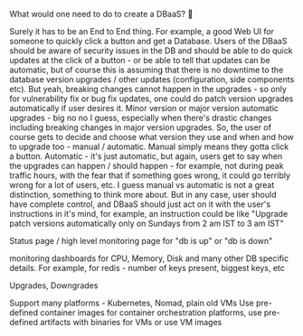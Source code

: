 What would one need to do to create a DBaaS? 🤔

Surely it has to be an End to End thing. For example, a good Web UI for someone to quickly click a button and get a Database. Users of the DBaaS should be aware of security issues in the DB and should be able to do quick updates at the click of a button - or be able to tell that updates can be automatic, but of course this is assuming that there is no downtime to the database version upgrades / other updates (configuration, side components etc). But yeah, breaking changes cannot happen in the upgrades - so only for vulnerability fix or bug fix updates, one could do patch version upgrades automatically if user desires it. Minor version or major version automatic upgrades - big no no I guess, especially when there's drastic changes including breaking changes in major version upgrades. So, the user of course gets to decide and choose what version they use and when and how to upgrade too - manual / automatic. Manual simply means they gotta click a button. Automatic - it's just automatic, but again, users get to say when the upgrades can happen / should happen - for example, not during peak traffic hours, with the fear that if something goes wrong, it could go terribly wrong for a lot of users, etc. I guess manual vs automatic is not a great distinction, something to think more about. But in any case, user should have complete control, and DBaaS should just act on it with the user's instructions in it's mind, for example, an instruction could be like "Upgrade patch versions automatically only on Sundays from 2 am IST to 3 am IST"

Status page / high level monitoring page for "db is up" or "db is down"

monitoring dashboards for CPU, Memory, Disk and many other DB specific details. For example, for redis - number of keys present, biggest keys, etc

Upgrades, Downgrades

Support many platforms - Kubernetes, Nomad, plain old VMs
Use pre-defined container images for container orchestration platforms, use pre-defined artifacts with binaries for VMs or use VM images
